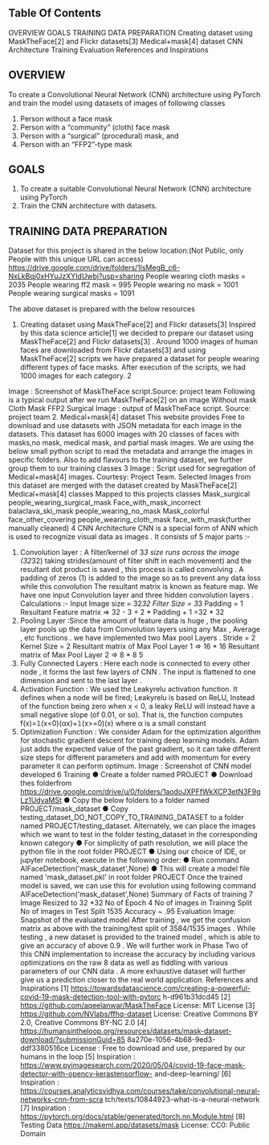 

Table Of Contents
-------------------------------------------
OVERVIEW
GOALS
TRAINING DATA PREPARATION
Creating dataset using MaskTheFace[2] and Flickr datasets[3]
Medical+mask[4] dataset
CNN Architecture
Training
Evaluation
References and Inspirations


OVERVIEW
--------------------------------------------
To create a Convolutional Neural Network (CNN) architecture using PyTorch and train the
model using datasets of images of following classes
1. Person without a face mask
2. Person with a “community” (cloth) face mask
3. Person with a “surgical” (procedural) mask, and
4. Person with an “FFP2”-type mask


GOALS
---------------------------------------------
1. To create a suitable Convolutional Neural Network (CNN) architecture using
PyTorch
2. Train the CNN architecture with datasets.


TRAINING DATA PREPARATION
----------------------------------------------
Dataset for this project is shared in the below location:(Not Public, only People with this
unique URL can access)
https://drive.google.com/drive/folders/1lsMegB_c6-NxLkBqj0xHYuJzXYIdUwbj?usp=sharing
People wearing cloth masks = 2035
People wearing ff2 mask = 995
People wearing no mask = 1001
People wearing surgical masks = 1091


The above dataset is prepared with the below resources

1. Creating dataset using MaskTheFace[2] and Flickr datasets[3]
Inspired by this data science article[1] we decided to prepare our dataset using
MaskTheFace[2] and Flickr datasets[3] .
Around 1000 images of human faces are downloaded from Flickr datasets[3] and using
MaskTheFace[2] scripts we have prepared a dataset for people wearing different types of
face masks. After execution of the scripts, we had 1000 images for each category.
2


Image : Screenshot of MaskTheFace script.Source: project team
Following is a typical output after we run MaskTheFace[2] on an image
Without mask Cloth Mask FFP2 Surgical
Image : output of MaskTheFace script. Source: project team
2. Medical+mask[4] dataset
This website provides Free to download and use datasets with JSON metadata for each
image in the datasets. This dataset has 6000 images with 20 classes of faces with
masks,no mask, medical mask, and partial mask images. We are using the below small
python script to read the metadata and arrange the images in specific folders. Also to
add flavours to the training dataset, we further group them to our training classes
3
Image : Script used for segregation of Medical+mask[4] images. Courtesy: Project Team.
Selected Images from this dataset are merged with the dataset created by
MaskTheFace[2]
Medical+mask[4] classes Mapped to this projects classes
Mask_surgical people_wearing_surgical_mask
Face_with_mask_incorrect
balaclava_ski_mask
people_wearing_no_mask
Mask_colorful
face_other_covering
people_wearing_cloth_mask
face_with_mask(further manually cleaned)
4
CNN Architecture
CNN is a special form of ANN which is used to recognize visual data as images .
It consists of 5 major parts :-
1. Convolution layer : A filter/kernel of 3*3 size runs across the image (32*32) taking
strides(amount of filter shift in each movement) and the resultant dot product is
saved , this process is called convolving . A padding of zeros (1) is added to the
image so as to prevent any data loss while this convolution The resultant matrix is
known as feature map.
We have one input Convolution layer and three hidden convolution layers .
Calculations :-
Input Image size = 32*32
Filter Size = 3*3
Padding = 1
Resultant Feature matrix => 32 - 3 + 2 * Padding + 1 =32 * 32
2. Pooling Layer :Since the amount of feature data is huge , the pooling layer pools
up the data from Convolution layers using any Max , Average , etc functions . we
have implemented two Max pool Layers .
Stride = 2
Kernel Size = 2
Resultant matrix of Max Pool Layer 1 => 16 * 16
Resultant matrix of Max Pool Layer 2 => 8 * 8
5
3. Fully Connected Layers : Here each node is connected to every other node , it
forms the last few layers of CNN . The input is flattened to one dimension and sent
to the last layer .
4. Activation Function : We used the Leakyrelu activation function. It defines when a
node will be fired; Leakyrelu is based on ReLU, Instead of the function being zero
when x < 0, a leaky ReLU will instead have a small negative slope (of 0.01, or so).
That is, the function computes f(x)=𝟙(x<0)(αx)+𝟙(x>=0)(x) where α is a small
constant
5. Optimization Function : We consider Adam for the optimization algorithm for
stochastic gradient descent for training deep learning models. Adam just adds the
expected value of the past gradient, so it can take different size steps for different
parameters and add with momentum for every parameter it can perform optimum.
Image : Screenshot of CNN model developed
6
Training
● Create a folder named PROJECT
● Download thes folderfrom
https://drive.google.com/drive/u/0/folders/1aodoJXPFfWkXCP3etN3F9gLz1UdyaMSt
● Copy the below folders to a folder named PROJECT/mask_dataset
● Copy testing_dataset_DO_NOT_COPY_TO_TRAINING_DATASET to a folder named
PROJECT/testing_dataset. Alternately, we can place the images which we want to
test in the folder testing_dataset in the corresponding known category
● For simplicity of path resolution, we will place the python file in the root folder
PROJECT
● Using our choice of IDE, or jupyter notebook, execute in the following order:
● Run command
AIFaceDetection('mask_dataset',None)
● This will create a model file named 'mask_dataset.pkl' in root folder PROJECT
Once the trained model is saved, we can use this for evolution using following command
AIFaceDetection('mask_dataset',None)
Summary of Facts of training
7
Image Resized to 32 *32
No of Epoch 4
No of images in Training Split
No of images in Test Split 1535
Accuracy ~ .95
Evaluation
Image: Snapshot of the evaluated model
After training , we get the confusion matrix as above with the training/test split of
3584/1535 images . While testing , a new dataset is provided to the trained model , which
is able to give an accuracy of above 0.9 . We will further work in Phase Two of this CNN
implementation to increase the accuracy by including various optimizations on the raw
8
data as well as fiddling with various parameters of our CNN data . A more exhaustive
dataset will further give us a prediction closer to the real world application.
References and Inspirations
[1] https://towardsdatascience.com/creating-a-powerful-covid-19-mask-detection-tool-with-pytorc
h-d961b31dcd45
[2] https://github.com/aqeelanwar/MaskTheFace
License: MIT License
[3] https://github.com/NVlabs/ffhq-dataset
License: Creative Commons BY 2.0, Creative Commons BY-NC 2.0
[4] https://humansintheloop.org/resources/datasets/mask-dataset-download/?submissionGuid=85
8a270e-1056-4b68-9ed3-ddf3380516ce
License : Free to download and use, prepared by our humans in the loop
[5] Inspiration :
https://www.pyimagesearch.com/2020/05/04/covid-19-face-mask-detector-with-opencv-kerastensorflow-
and-deep-learning/
[6] Inspiration :
https://courses.analyticsvidhya.com/courses/take/convolutional-neural-networks-cnn-from-scra
tch/texts/10844923-what-is-a-neural-network
[7] Inspiration :
https://pytorch.org/docs/stable/generated/torch.nn.Module.html
[8] Testing Data
https://makeml.app/datasets/mask
License: CC0: Public Domain

     
